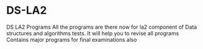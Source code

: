 # DS-LA2
DS LA2 Programs
All the programs are there now for la2 component of Data structures and algorithms tests.
It will help you to revise all programs 
Contains major programs for final examinations also
